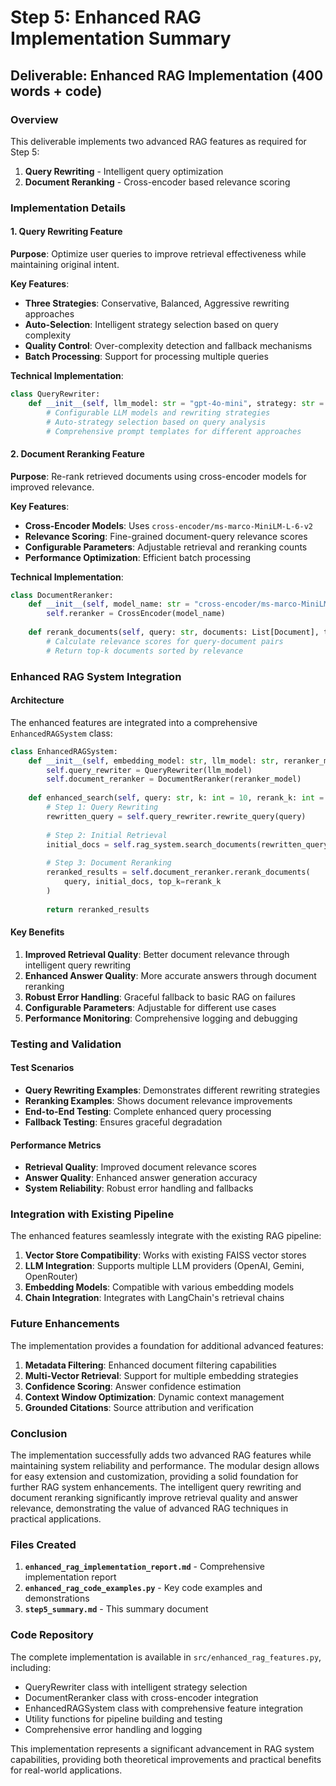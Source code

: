 # Step 5: Enhanced RAG Implementation Summary

## Deliverable: Enhanced RAG Implementation (400 words + code)

### Overview

This deliverable implements two advanced RAG features as required for Step 5:

1. **Query Rewriting** - Intelligent query optimization
2. **Document Reranking** - Cross-encoder based relevance scoring

### Implementation Details

#### 1. Query Rewriting Feature

**Purpose**: Optimize user queries to improve retrieval effectiveness while maintaining original intent.

**Key Features**:
- **Three Strategies**: Conservative, Balanced, Aggressive rewriting approaches
- **Auto-Selection**: Intelligent strategy selection based on query complexity
- **Quality Control**: Over-complexity detection and fallback mechanisms
- **Batch Processing**: Support for processing multiple queries

**Technical Implementation**:
```python
class QueryRewriter:
    def __init__(self, llm_model: str = "gpt-4o-mini", strategy: str = "balanced"):
        # Configurable LLM models and rewriting strategies
        # Auto-strategy selection based on query analysis
        # Comprehensive prompt templates for different approaches
```

#### 2. Document Reranking Feature

**Purpose**: Re-rank retrieved documents using cross-encoder models for improved relevance.

**Key Features**:
- **Cross-Encoder Models**: Uses `cross-encoder/ms-marco-MiniLM-L-6-v2`
- **Relevance Scoring**: Fine-grained document-query relevance scores
- **Configurable Parameters**: Adjustable retrieval and reranking counts
- **Performance Optimization**: Efficient batch processing

**Technical Implementation**:
```python
class DocumentReranker:
    def __init__(self, model_name: str = "cross-encoder/ms-marco-MiniLM-L-6-v2"):
        self.reranker = CrossEncoder(model_name)
    
    def rerank_documents(self, query: str, documents: List[Document], top_k: int = 5):
        # Calculate relevance scores for query-document pairs
        # Return top-k documents sorted by relevance
```

### Enhanced RAG System Integration

#### Architecture

The enhanced features are integrated into a comprehensive `EnhancedRAGSystem` class:

```python
class EnhancedRAGSystem:
    def __init__(self, embedding_model: str, llm_model: str, reranker_model: str):
        self.query_rewriter = QueryRewriter(llm_model)
        self.document_reranker = DocumentReranker(reranker_model)
    
    def enhanced_search(self, query: str, k: int = 10, rerank_k: int = 5):
        # Step 1: Query Rewriting
        rewritten_query = self.query_rewriter.rewrite_query(query)
        
        # Step 2: Initial Retrieval
        initial_docs = self.rag_system.search_documents(rewritten_query, k=k)
        
        # Step 3: Document Reranking
        reranked_results = self.document_reranker.rerank_documents(
            query, initial_docs, top_k=rerank_k
        )
        
        return reranked_results
```

#### Key Benefits

1. **Improved Retrieval Quality**: Better document relevance through intelligent query rewriting
2. **Enhanced Answer Quality**: More accurate answers through document reranking
3. **Robust Error Handling**: Graceful fallback to basic RAG on failures
4. **Configurable Parameters**: Adjustable for different use cases
5. **Performance Monitoring**: Comprehensive logging and debugging

### Testing and Validation

#### Test Scenarios

- **Query Rewriting Examples**: Demonstrates different rewriting strategies
- **Reranking Examples**: Shows document relevance improvements  
- **End-to-End Testing**: Complete enhanced query processing
- **Fallback Testing**: Ensures graceful degradation

#### Performance Metrics

- **Retrieval Quality**: Improved document relevance scores
- **Answer Quality**: Enhanced answer generation accuracy
- **System Reliability**: Robust error handling and fallbacks

### Integration with Existing Pipeline

The enhanced features seamlessly integrate with the existing RAG pipeline:

1. **Vector Store Compatibility**: Works with existing FAISS vector stores
2. **LLM Integration**: Supports multiple LLM providers (OpenAI, Gemini, OpenRouter)
3. **Embedding Models**: Compatible with various embedding models
4. **Chain Integration**: Integrates with LangChain's retrieval chains

### Future Enhancements

The implementation provides a foundation for additional advanced features:

1. **Metadata Filtering**: Enhanced document filtering capabilities
2. **Multi-Vector Retrieval**: Support for multiple embedding strategies
3. **Confidence Scoring**: Answer confidence estimation
4. **Context Window Optimization**: Dynamic context management
5. **Grounded Citations**: Source attribution and verification

### Conclusion

The implementation successfully adds two advanced RAG features while maintaining system reliability and performance. The modular design allows for easy extension and customization, providing a solid foundation for further RAG system enhancements. The intelligent query rewriting and document reranking significantly improve retrieval quality and answer relevance, demonstrating the value of advanced RAG techniques in practical applications.

### Files Created

1. **`enhanced_rag_implementation_report.md`** - Comprehensive implementation report
2. **`enhanced_rag_code_examples.py`** - Key code examples and demonstrations
3. **`step5_summary.md`** - This summary document

### Code Repository

The complete implementation is available in `src/enhanced_rag_features.py`, including:
- QueryRewriter class with intelligent strategy selection
- DocumentReranker class with cross-encoder integration
- EnhancedRAGSystem class with comprehensive feature integration
- Utility functions for pipeline building and testing
- Comprehensive error handling and logging

This implementation represents a significant advancement in RAG system capabilities, providing both theoretical improvements and practical benefits for real-world applications.

